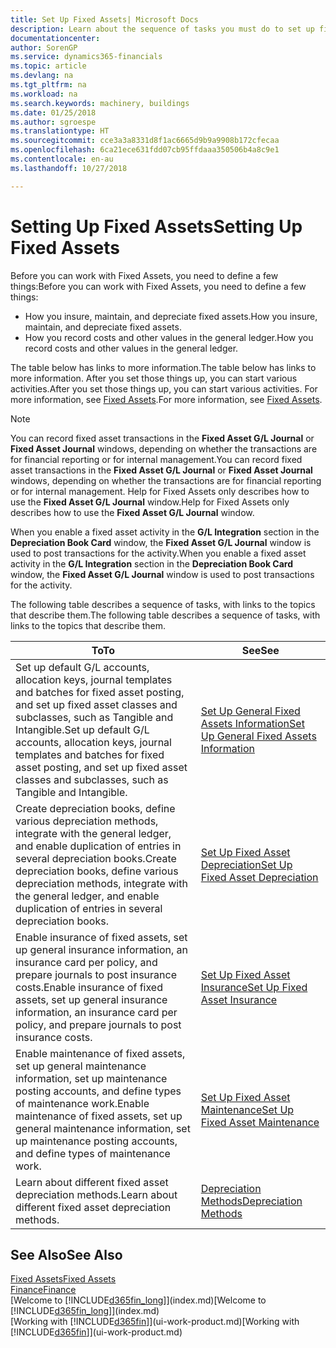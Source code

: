```yaml
---
title: Set Up Fixed Assets| Microsoft Docs
description: Learn about the sequence of tasks you must do to set up fixed assets, such as machinery or buildings.
documentationcenter: 
author: SorenGP
ms.service: dynamics365-financials
ms.topic: article
ms.devlang: na
ms.tgt_pltfrm: na
ms.workload: na
ms.search.keywords: machinery, buildings
ms.date: 01/25/2018
ms.author: sgroespe
ms.translationtype: HT
ms.sourcegitcommit: cce3a3a8331d8f1ac6665d9b9a9908b172cfecaa
ms.openlocfilehash: 6ca21ece631fdd07cb95ffdaaa350506b4a8c9e1
ms.contentlocale: en-au
ms.lasthandoff: 10/27/2018

---
```

# <a name="setting-up-fixed-assets"></a><span data-ttu-id="b7f26-103">Setting Up Fixed Assets</span><span class="sxs-lookup"><span data-stu-id="b7f26-103">Setting Up Fixed Assets</span></span>
<span data-ttu-id="b7f26-104">Before you can work with Fixed Assets, you need to define a few things:</span><span class="sxs-lookup"><span data-stu-id="b7f26-104">Before you can work with Fixed Assets, you need to define a few things:</span></span>  

* <span data-ttu-id="b7f26-105">How you insure, maintain, and depreciate fixed assets.</span><span class="sxs-lookup"><span data-stu-id="b7f26-105">How you insure, maintain, and depreciate fixed assets.</span></span>  
* <span data-ttu-id="b7f26-106">How you record costs and other values in the general ledger.</span><span class="sxs-lookup"><span data-stu-id="b7f26-106">How you record costs and other values in the general ledger.</span></span>  

<span data-ttu-id="b7f26-107">The table below has links to more information.</span><span class="sxs-lookup"><span data-stu-id="b7f26-107">The table below has links to more information.</span></span> <span data-ttu-id="b7f26-108">After you set those things up, you can start various activities.</span><span class="sxs-lookup"><span data-stu-id="b7f26-108">After you set those things up, you can start various activities.</span></span> <span data-ttu-id="b7f26-109">For more information, see [Fixed Assets](fa-manage.md).</span><span class="sxs-lookup"><span data-stu-id="b7f26-109">For more information, see [Fixed Assets](fa-manage.md).</span></span>  

> [!NOTE]  
>   <span data-ttu-id="b7f26-110">You can record fixed asset transactions in the **Fixed Asset G/L Journal** or **Fixed Asset Journal** windows, depending on whether the transactions are for financial reporting or for internal management.</span><span class="sxs-lookup"><span data-stu-id="b7f26-110">You can record fixed asset transactions in the **Fixed Asset G/L Journal** or **Fixed Asset Journal** windows, depending on whether the transactions are for financial reporting or for internal management.</span></span> <span data-ttu-id="b7f26-111">Help for Fixed Assets only describes how to use the **Fixed Asset G/L Journal** window.</span><span class="sxs-lookup"><span data-stu-id="b7f26-111">Help for Fixed Assets only describes how to use the **Fixed Asset G/L Journal** window.</span></span>  

<span data-ttu-id="b7f26-112">When you enable a fixed asset activity in the **G/L Integration** section in the **Depreciation Book Card** window, the **Fixed Asset G/L Journal** window is used to post transactions for the activity.</span><span class="sxs-lookup"><span data-stu-id="b7f26-112">When you enable a fixed asset activity in the **G/L Integration** section in the **Depreciation Book Card** window, the **Fixed Asset G/L Journal** window is used to post transactions for the activity.</span></span>

<span data-ttu-id="b7f26-113">The following table describes a sequence of tasks, with links to the topics that describe them.</span><span class="sxs-lookup"><span data-stu-id="b7f26-113">The following table describes a sequence of tasks, with links to the topics that describe them.</span></span>  

| <span data-ttu-id="b7f26-114">To</span><span class="sxs-lookup"><span data-stu-id="b7f26-114">To</span></span> | <span data-ttu-id="b7f26-115">See</span><span class="sxs-lookup"><span data-stu-id="b7f26-115">See</span></span> |
| --- | --- |
| <span data-ttu-id="b7f26-116">Set up default G/L accounts, allocation keys, journal templates and batches for fixed asset posting, and set up fixed asset classes and subclasses, such as Tangible and Intangible.</span><span class="sxs-lookup"><span data-stu-id="b7f26-116">Set up default G/L accounts, allocation keys, journal templates and batches for fixed asset posting, and set up fixed asset classes and subclasses, such as Tangible and Intangible.</span></span> |[<span data-ttu-id="b7f26-117">Set Up General Fixed Assets Information</span><span class="sxs-lookup"><span data-stu-id="b7f26-117">Set Up General Fixed Assets Information</span></span>](fa-how-setup-general.md) |
| <span data-ttu-id="b7f26-118">Create depreciation books, define various depreciation methods, integrate with the general ledger, and enable duplication of entries in several depreciation books.</span><span class="sxs-lookup"><span data-stu-id="b7f26-118">Create depreciation books, define various depreciation methods, integrate with the general ledger, and enable duplication of entries in several depreciation books.</span></span> |[<span data-ttu-id="b7f26-119">Set Up Fixed Asset Depreciation</span><span class="sxs-lookup"><span data-stu-id="b7f26-119">Set Up Fixed Asset Depreciation</span></span>](fa-how-setup-depreciation.md) |
| <span data-ttu-id="b7f26-120">Enable insurance of fixed assets, set up general insurance information, an insurance card per policy, and prepare journals to post insurance costs.</span><span class="sxs-lookup"><span data-stu-id="b7f26-120">Enable insurance of fixed assets, set up general insurance information, an insurance card per policy, and prepare journals to post insurance costs.</span></span> |[<span data-ttu-id="b7f26-121">Set Up Fixed Asset Insurance</span><span class="sxs-lookup"><span data-stu-id="b7f26-121">Set Up Fixed Asset Insurance</span></span>](fa-how-setup-insurance.md) |
| <span data-ttu-id="b7f26-122">Enable maintenance of fixed assets, set up general maintenance information, set up maintenance posting accounts, and define types of maintenance work.</span><span class="sxs-lookup"><span data-stu-id="b7f26-122">Enable maintenance of fixed assets, set up general maintenance information, set up maintenance posting accounts, and define types of maintenance work.</span></span> |[<span data-ttu-id="b7f26-123">Set Up Fixed Asset Maintenance</span><span class="sxs-lookup"><span data-stu-id="b7f26-123">Set Up Fixed Asset Maintenance</span></span>](fa-how-setup-maintenance.md) |
| <span data-ttu-id="b7f26-124">Learn about different fixed asset depreciation methods.</span><span class="sxs-lookup"><span data-stu-id="b7f26-124">Learn about different fixed asset depreciation methods.</span></span> |[<span data-ttu-id="b7f26-125">Depreciation Methods</span><span class="sxs-lookup"><span data-stu-id="b7f26-125">Depreciation Methods</span></span>](fa-depreciation-methods.md) |

## <a name="see-also"></a><span data-ttu-id="b7f26-126">See Also</span><span class="sxs-lookup"><span data-stu-id="b7f26-126">See Also</span></span>
[<span data-ttu-id="b7f26-127">Fixed Assets</span><span class="sxs-lookup"><span data-stu-id="b7f26-127">Fixed Assets</span></span>](fa-manage.md)  
[<span data-ttu-id="b7f26-128">Finance</span><span class="sxs-lookup"><span data-stu-id="b7f26-128">Finance</span></span>](finance.md)  
<span data-ttu-id="b7f26-129">[Welcome to [!INCLUDE[d365fin_long](includes/d365fin_long_md.md)]](index.md)</span><span class="sxs-lookup"><span data-stu-id="b7f26-129">[Welcome to [!INCLUDE[d365fin_long](includes/d365fin_long_md.md)]](index.md)</span></span>  
<span data-ttu-id="b7f26-130">[Working with [!INCLUDE[d365fin](includes/d365fin_md.md)]](ui-work-product.md)</span><span class="sxs-lookup"><span data-stu-id="b7f26-130">[Working with [!INCLUDE[d365fin](includes/d365fin_md.md)]](ui-work-product.md)</span></span>

